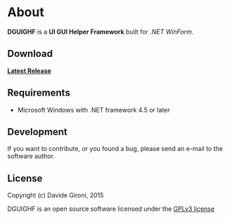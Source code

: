 About
===

**DGUIGHF** is a **UI GUI Helper Framework** built for *.NET WinForm*.

## Download

**[Latest Release](../../releases/latest)**

## Requirements

* Microsoft Windows with .NET framework 4.5 or later

## Development

If you want to contribute, or you found a bug, please send an e-mail to the software author.

## License

Copyright (c) Davide Gironi, 2015

DGUIGHF is an open source software licensed under the [GPLv3 license](http://opensource.org/licenses/GPL-3.0)
